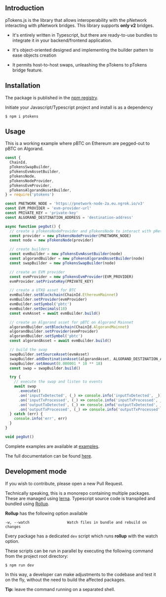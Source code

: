 ## Introduction
pTokens.js is the library that allows interoperability with the pNetwork interacting with pNetwork bridges.
This library supports **only v2** bridges.

- It's entirely written in Typescript, but there are ready-to-use bundles to integrate it in your backend/frontend application.

- It's object-oriented designed and implementing the builder pattern to ease objects creation
- It permits host-to-host swaps, unleashing the pTokens to pTokens bridge feature.

## Installation
The package is published in the [npm registry](https://www.npmjs.com/package/ptokens).

Initiate your Javascript/Typescript project and install is as a dependency
```shell
$ npm i ptokens
```

## Usage
This is a working example where pBTC on Ethereum are pegged-out to pBTC on Algorand.

```ts
const {
  ChainId,
  pTokensSwapBuilder,
  pTokensEvmAssetBuilder,
  pTokensNode,
  pTokensNodeProvider,
  pTokensEvmProvider,
  pTokensAlgorandAssetBuilder,
} = require('ptokens')

const PNETWORK_NODE = 'https://pnetwork-node-2a.eu.ngrok.io/v3'
const EVM_PROVIDER = 'evm-provider-url'
const PRIVATE_KEY = 'private-key'
const ALGORAND_DESTINATION_ADDRESS = 'destination-address'

async function pegOut() {
  // create a pTokensNodeProvider and pTokensNode to interact with pNetwork
  const provider = new pTokensNodeProvider(PNETWORK_NODE)
  const node = new pTokensNode(provider)

  // create builders
  const evmBuilder = new pTokensEvmAssetBuilder(node)
  const algorandBuilder = new pTokensAlgorandAssetBuilder(node)
  const swapBuilder = new pTokensSwapBuilder(node)

  // create an EVM provider
  const evmProvider = new pTokensEvmProvider(EVM_PROVIDER)
  evmProvider.setPrivateKey(PRIVATE_KEY)

  // create a UTXO asset for BTC
  evmBuilder.setBlockchain(ChainId.EthereumMainnet)
  evmBuilder.setProvider(evmProvider)
  evmBuilder.setSymbol('pbtc')
  evmBuilder.setDecimals(18)
  const evmAsset = await evmBuilder.build()

  // create an Algorand asset for pBTC on Algorand Mainnet
  algorandBuilder.setBlockchain(ChainId.AlgorandMainnet)
  algorandBuilder.setProvider(evmProvider)
  algorandBuilder.setSymbol('pbtc')
  const algorandAsset = await evmBuilder.build()

  // build the swap
  swapBuilder.setSourceAsset(evmAsset)
  swapBuilder.addDestinationAsset(algorandAsset, ALGORAND_DESTINATION_ADDRESS)
  swapBuilder.setAmount(0.000001 * 10 ** 18)
  const swap = swapBuilder.build()

  try {
    // execute the swap and listen to events
    await swap
      .execute()
      .on('inputTxDetected', (_) => console.info('inputTxDetected', _))
      .on('inputTxProcessed', (_) => console.info('inputTxProcessed', _))
      .on('outputTxDetected', (_) => console.info('outputTxDetected', _))
      .on('outputTxProcessed', (_) => console.info('outputTxProcessed', _))
  } catch (err) {
    console.info('err', err)
  }
}

void pegOut()

```
Complete examples are available at [examples](https://github.com/provable-things/ptokens.js/examples).

The full documentation can be found [here](https://provable-things.github.io/ptokens.js/).

## Development mode
If you wish to contribute, please open a new Pull Request.

Technically speaking, this is a monorepo containing multiple packages. These are managed using [lerna](https://github.com/lerna/lerna). Typescript source code is transpiled and bundled using [Rollup](https://rollupjs.org/guide/en/).

**Rollup** has the following option available
```
-w, --watch                 Watch files in bundle and rebuild on changes
```
Every package has a dedicated `dev` script which runs **rollup** with the watch option.

These scripts can be run in parallel by executing the following command from the project root directory:
```shell
$ npm run dev
```
In this way, a developer can make adjustments to the codebase and test it on the fly, without the need to build the affected packages.

**Tip:** leave the command running on a separated shell.
